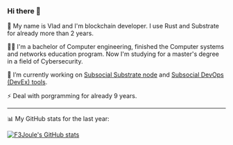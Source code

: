 ### Hi there 👋

🌱 My name is Vlad and I'm blockchain developer. I use Rust and Substrate for already more than 2 years.

🧑‍🎓 I'm a bachelor of Computer engineering, finished the Computer systems and networks education program. Now I'm studying for a master's degree in a field of Cybersecurity.

🔭 I’m currently working on [Subsocial Substrate node](https://github.com/dappforce/subsocial-node/) and [Subsocial DevOps (DevEx) tools](https://github.com/dappforce/subsocial-starter/).

⚡ Deal with porgramming for already 9 years.

---
📊 My GitHub stats for the last year:

[![F3Joule's GitHub stats](https://github-readme-stats.vercel.app/api?username=f3joule&theme=dracula&show_icons=true&count_private=true&hide_title=true)](https://github.com/f3joule/f3joule)

<!--
**F3Joule/f3joule** is a ✨ _special_ ✨ repository because its `README.md` (this file) appears on your GitHub profile.

Here are some ideas to get you started:

- 🔭 I’m currently working on ...
- 🌱 I’m currently learning ...
- 👯 I’m looking to collaborate on ...
- 🤔 I’m looking for help with ...
- 💬 Ask me about ...
- 📫 How to reach me: ...
- 😄 Pronouns: ...
- ⚡ Fun fact: ...
-->

